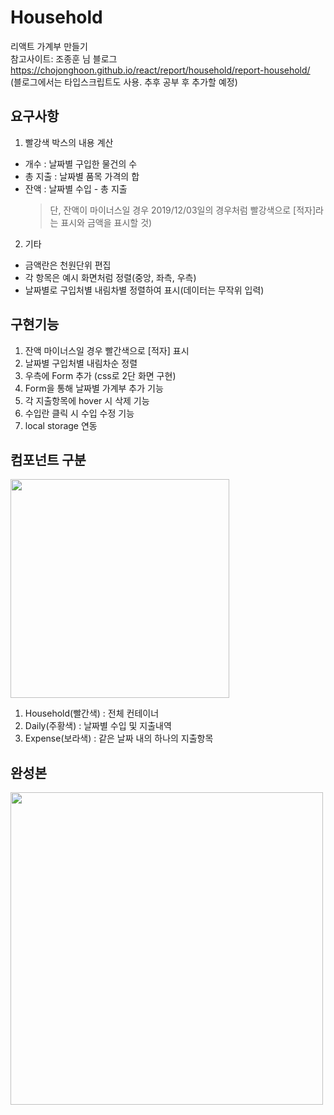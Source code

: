 # Household
리액트 가계부 만들기 <br/>
참고사이트: 조종훈 님 블로그 <br/>
https://chojonghoon.github.io/react/report/household/report-household/ <br/>
(블로그에서는 타입스크립트도 사용. 추후 공부 후 추가할 예정)

## 요구사항
1. 빨강색 박스의 내용 계산
  * 개수 : 날짜별 구입한 물건의 수
  * 총 지출 : 날짜별 품목 가격의 합
  * 잔액 : 날짜별 수입 - 총 지출
    > 단, 잔액이 마이너스일 경우 2019/12/03일의 경우처럼 빨강색으로 [적자]라는 표시와 금액을 표시할 것)
2. 기타
  * 금액란은 천원단위 편집
  * 각 항목은 예시 화면처럼 정렬(중앙, 좌측, 우측)
  * 날짜별로 구입처별 내림차별 정렬하여 표시(데이터는 무작위 입력)

## 구현기능
1. 잔액 마이너스일 경우 빨간색으로 [적자] 표시
2. 날짜별 구입처별 내림차순 정렬
3. 우측에 Form 추가 (css로 2단 화면 구현)
4. Form을 통해 날짜별 가계부 추가 기능
5. 각 지출항목에 hover 시 삭제 기능
6. 수입란 클릭 시 수입 수정 기능
7. local storage 연동

## 컴포넌트 구분
<img src="https://i.esdrop.com/d/KwrGH1p1Zl/v5nSLzxOqX.png" width="350" height="auto"> <br/>
1. Household(빨간색) : 전체 컨테이너
2. Daily(주황색) : 날짜별 수입 및 지출내역
3. Expense(보라색) : 같은 날짜 내의 하나의 지출항목

## 완성본
<img src="https://i.esdrop.com/d/KwrGH1p1Zl/Yb6jTbLH3M.png" width="500" height="auto">
